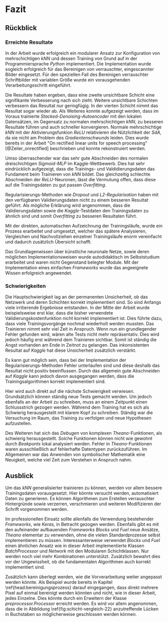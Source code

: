 # Fazit

## Rückblick

### Erreichte Resultate

In der Arbeit wurde erfolgreich ein modularer Ansatz zur Konfiguration von mehrschichtigen *kNN* und dessen Training von Grund auf in der Programmiersprache *Python* implementiert. Die Implementation wurde sogleich erfolgreich für das Bereinigen von verrauschter, eingescannter Bilder eingesetzt. Für den speziellen Fall des Bereinigen verrauschter Schriftbilder mit variablen Größe wurde ein vorausgehenden Verarbeitungsschritt eingeführt.

Die Resultate haben ergeben, dass eine zweite unsichtbare Schicht eine signifikante Verbesserung nach sich zieht. Weitere unsichtbare Schichten verbessern das Resultat nur geringfügig. In der vierten Schicht nimmt das Resultat sogar wieder ab. Als Weiteres konnte aufgezeigt werden, dass im Voraus trainierte *Stacked-Denoising-Autoencoder* mit den lokalen Datensätzen, im Gegensatz zu normalen mehrschichtigen *kNN*, zu besseren Resultate führen und auch schneller konvergieren. Normale mehrschichtige *kNN* mit der Aktivierungsfunkion *ReLU* relativieren die Nützlichkeit der *SdA*, da sie nicht am Problem des *Gradientenschwunds* leiden. Dies wurde bereits in der Arbeit "On rectified linear units for speech processing" [@Zeiler_onrectified] beschrieben und konnte rekonstruiert werden.

Umso überraschender war das sehr gute Abschneiden des normalen dreischichtigen *Sigmoid-MLP* im Kaggle-Wettbewerb. Dies hat sehr eindrücklich aufgezeigt, dass die Trainings- und Valdidierungsdaten das Fundament beim Trainieren von *kNN* bildet. Das gleichzeitig schlechte Abschneiden der *ReLU*-Neuronen, lässt die Vermutung offen, dass diese auf die Trainingsdaten zu gut passen *Overfitting*.

Regularisierungs-Methoden wie *Dropout* und *L2-Regularisation* haben mit den verfügbaren Validierungsdaten nicht zu einem besseren Resultat geführt. Als mögliche Erklärung wird angenommen, dass die Validierungsdaten sowie die *Kaggle*-Testdaten den Trainingsdaten zu ähnlich sind und somit *Overfitting* zu besseren Resultaten führt.

Mit der direkten, automatischen Aufzeichnung der Trainingsläufe, wurde ein Prozess erarbeitet und umgesetzt, welcher das spätere Analysieren, Vergleichen und Nachvollziehen einzelner Trainingsläufe enorm vereinfacht und dadurch zusätzlich Übersicht schafft.

Das Grundlagenwissen über künstliche neuronale Netze, sowie deren möglichen Implementationsweisen wurde autodidaktisch im Selbststudium erarbeitet und waren nicht Gegenstand belegter Module. Mit der Implementation eines einfachen *Frameworks* wurde das angeeignete Wissen erfolgreich angewendet.

### Schwierigkeiten

Die Hauptschwierigkeit lag an der permanenten Unsicherheit, ob das Netzwerk und deren Schichten korrekt implementiert sind. So sind Anfangs viele irritierende Ergebnisse entstanden. In der Mitte der Arbeit wurde beispielsweise erst klar, dass die bisher verwendete Validierungskostenfunktion nicht korrekt implementiert ist. Dies führte dazu, dass viele Trainingsvorgänge nochmal wiederholt werden mussten. Das Trainieren nimmt sehr viel Zeit in Anspruch. Wenn nun ein grundlegender Fehler gefunden wird, wären alte Tests nicht mehr repräsentativ. Dies wird jedoch häufig erst während dem Trainieren sichtbar. Somit ist ständig die Angst vorhanden am Ende in Zeitnot zu gelangen. Das inkonsistenten Resultat auf *Kaggle* hat diese Unsicherheit zusätzlich verstärkt.

Es kann gut möglich sein, dass bei der Implementation der Regularisierungs-Methoden Fehler unterlaufen sind und diese deshalb das Resultat nicht positiv beeinflussen. Durch das allgemein gute Abschneiden auf *Kaggle* kann jedoch davon ausgegangen werden, dass die Trainingsalgorithmen korrekt implementiert sind.

Hier wird auch direkt auf die nächste Schwierigkeit verwiesen. Grundsätzlich können ständig neue Tests gemacht werden. Um jedoch ebenfalls an der Arbeit zu schreiben, muss an einem Zeitpunkt einen Schlussstrich gezogen werden. Während dem Training hat es sich als Schwierig herausgestellt mit klarem Kopf zu schreiben. Ständig war die Versuchung im Raum, das Training zu verfolgen und neue Hypothesen aufzustellen.

Des Weiteren hat sich das *Debugen* von komplexen *Theano*-Funktionen, als schwierig herausgestellt. Solche Funktionen können nicht wie gewohnt durch *Beakponts* lokal analysiert werden. Fehler in *Theano*-Funktionen waren ausschließlich auf fehlerhafte Datentypen zurückzuführen. Im Allgemeinen war das Anwenden von symbolischer Mathematik eine Neuigkeit, welche viel Zeit zum Verstehen in Anspruch nahm.

## Ausblick

Um das *kNN* generalisierter trainieren zu können, werden vor allem bessere Trainingsdaten vorausgesetzt. Hier könnte versucht werden, automatisiert Daten zu generieren. Es können Algorithmen zum Erstellen verrauschter Hintergründe sowie verzerren, verschmieren und weiteren Modifizieren der Schrift vorgenommen werden.

Im professionellen Einsatz sollte allenfalls die Verwendung bestehender *Frameworks*, wie *Keras*, in Betracht gezogen werden. Ebenfalls gibt es mit den aufeinander aufbauenden *Frameworks* *Blocks* und *Fuel* neue Ansätze, *Theano* elementar zu verwenden, ohne die vielen Standardprozesse selbst implementieren zu müssen. Interessanterweise verwendet *Blocks* und *Fuel* einen ähnlichen Ansatz wie in dieser Arbeit implementierte Klassen *BatchProcessor* und *Network* mit den Modularen Schichtklassen. Nur werden noch viel mehr Kombinationen unterstützt. Zusätzlich bewahrt dies vor der Ungewissheit, ob die fundamentalen Algorithmen auch korrekt implementiert sind.

Zusätzlich kann überlegt werden, wie die Vorverarbeitung weiter angepasst werden könnte. Als Beispiel wurde bereits in Kapitel \ref{head:bereinigungsprozess} darauf eingegangen, dass direkt mehrere Pixel auf einmal bereinigt werden könnten und nicht, wie in dieser Arbeit, jedes Einzelne. Dies könnte durch ein Erweitern der Klasse *preprocessor.Processor* erreicht werden. Es wird vor allem angenommen, dass die in Abbildung \ref{fig:schicht-vergleich-22} anzutreffende Lücken in Buchstaben so möglicherweise geschlossen werden können.
